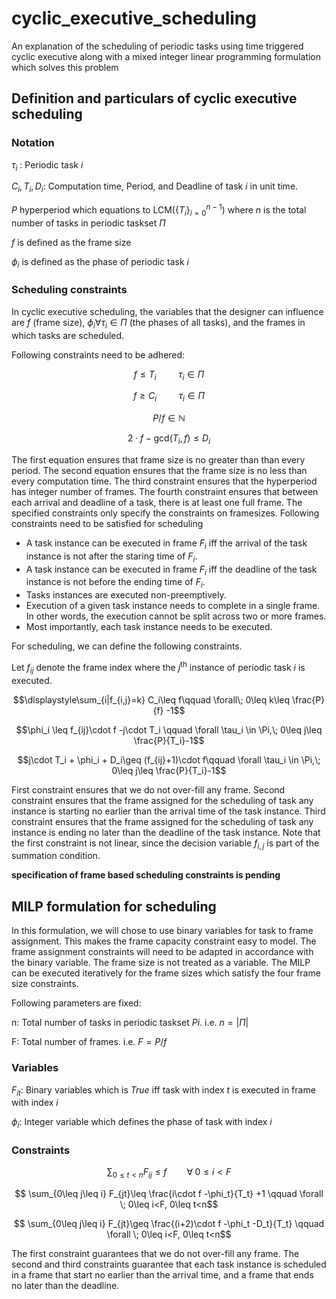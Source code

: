 # cyclic_executive_scheduling
An explanation of the scheduling of periodic tasks using time triggered cyclic executive along with a mixed integer linear programming formulation which solves this problem

## Definition and particulars of cyclic executive scheduling

### Notation

$\tau_i$ : Periodic task $i$

$C_i, T_i, D_i$: Computation time, Period, and Deadline of task $i$ in unit time.

$P$ hyperperiod which equations to $\text{LCM}(\{T_i\}_{i=0}^{n-1} )$ where $n$ is the total number of tasks in periodic taskset $\Pi$

$f$ is defined as the frame size

$\phi_i$ is defined as the phase of periodic task $i$

### Scheduling constraints

In cyclic executive scheduling, the variables that the designer can influence are $f$ (frame size), $\phi_i \forall \tau_i\in \Pi$ (the phases of all tasks), and the frames in which tasks are scheduled. 

Following constraints need to be adhered:

$$f\leq T_i \; \qquad\tau_i \in \Pi$$

$$f\geq C_i \; \qquad\tau_i \in \Pi$$

$$P/f \in \mathbb{N}$$

$$2\cdot f - \text{gcd}(T_i, f)\leq D_i  $$

The first equation ensures that frame size is no greater than than every period. The second equation ensures that the frame size is no less than every computation time. The third constraint ensures that the hyperperiod has integer number of frames. The fourth constraint ensures that between each arrival and deadline of a task, there is at least one full frame. The specified constraints only specify the constraints on framesizes. Following constraints need to be satisfied for scheduling

- A task instance can be executed in frame $F_i$ iff the arrival of the task instance is not after the staring time of $F_i$.
- A task instance can be executed in frame $F_i$ iff the deadline of the task instance is not before the ending time of $F_i$.
- Tasks instances are executed non-preemptively.
- Execution of a given task instance needs to complete in a single frame. In other words, the execution cannot be split across two or more frames.
- Most importantly, each task instance needs to be executed.

For scheduling, we can define the following constraints.

Let $f_{ij}$ denote the frame index where the $j^\text{th}$ instance of periodic task $i$ is executed.

$$\displaystyle\sum_{i|f_{i,j}=k} C_i\leq f\qquad \forall\; 0\leq k\leq \frac{P}{f} -1$$

$$\phi_i \leq f_{ij}\cdot f -j\cdot T_i \qquad \forall \tau_i \in \Pi,\; 0\leq j\leq \frac{P}{T_i}-1$$

$$j\cdot T_i + \phi_i + D_i\geq (f_{ij}+1)\cdot f\qquad \forall \tau_i \in \Pi,\; 0\leq j\leq \frac{P}{T_i}-1$$

First constraint ensures that we do not over-fill any frame. Second constraint ensures that the frame assigned for the scheduling of task any instance is starting no earlier than the arrival time of the task instance. Third constraint ensures that the frame assigned for the scheduling of task any instance is ending no later than the deadline of the task instance. Note that the first constraint is not linear, since the decision variable $f_{i,j}$ is part of the summation condition. 





**specification of frame based scheduling constraints is pending**


## MILP formulation for scheduling
In this formulation, we will chose to use binary variables for task to frame assignment. This makes the frame capacity constraint easy to model. The frame assignment constraints will need to be adapted in accordance with the binary variable. The frame size is not treated as a variable. The MILP can be executed iteratively for the frame sizes which satisfy the four frame size constraints.

Following parameters are fixed:

n: Total number of tasks in periodic taskset $Pi$. i.e. $n=|\Pi|$

F: Total number of frames. i.e. $F=P/f$

### Variables

$F_{it}$: Binary variables which is *True* iff task with index $t$ is executed in frame with index $i$

$\phi_i$: Integer variable which defines the phase of task with index $i$



### Constraints

$$\sum_{0\leq t<n} F_{ij}\leq f\qquad \forall\; 0\leq i<F$$

$$ \sum_{0\leq j\leq i} F_{jt}\leq \frac{i\cdot f -\phi_t}{T_t} +1 \qquad \forall \; 0\leq i<F,  0\leq t<n$$

$$ \sum_{0\leq j\leq i} F_{jt}\geq \frac{(i+2)\cdot f -\phi_t -D_t}{T_t} \qquad \forall \; 0\leq i<F,  0\leq t<n$$

The first constraint guarantees that we do not over-fill any frame. The second and third constraints guarantee that each task instance is scheduled in a frame that start no earlier than the arrival time, and a frame that ends no later than the deadline.



